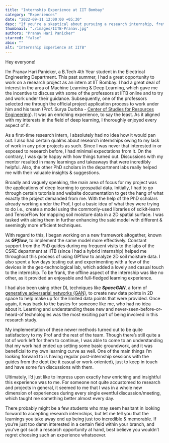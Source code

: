 ```yaml
---
title: "Internship Experience at IIT Bombay"
category: "Experiences"
date: "2022-09-11 12:00:00 +05:30"
desc: "If you're a skeptical about pursuing a research internship, fret not. You're not the only one. Pranav was in you position just a year ago. Join him on his journey of discovering what reserach internships are as he walks you through his experience at IIT Bombay."
thumbnail: "./images/IITB-Pranav.jpg"               
authors: "Pranav Hari Panicker"
starred: "false"
abio: ""
alt: "Internship Experience at IITB"
---
```

Hey everyone!         

I’m Pranav Hari Panicker, a B.Tech 4th Year student in the Electrical Engineering Department. This past summer, I had a great opportunity to work on a research project as an intern at IIT Bombay. I had a great deal of interest in the area of Machine Learning & Deep Learning, which gave me the incentive to discuss with some of the professors at IITB online and to try and work under their guidance. Subsequently, one of the professors selected me through the official project application process to work under him and his team (Prof. Surya Durbha - [Center of Studies for Resources Engineering](https://www.csre.iitb.ac.in/)). It was an enriching experience, to say the least. As it aligned with my interests in the field of deep learning, I thoroughly enjoyed every aspect of it.            

As a first-time research intern, I absolutely had no idea how it would pan out. I also had certain qualms about research internships owing to my lack of work in any prior projects as such. Since I was never that interested in or exposed to research before, I had minimal expectations from it. On the contrary, I was quite happy with how things turned out. Discussions with my mentor resulted in many learnings and takeaways that were incredibly helpful. Also, the other PhD scholars in the department labs really helped me with their valuable insights & suggestions.                 

Broadly and vaguely speaking, the main area of focus for my project was the applications of deep learning to geospatial data. Initially, I had to go through certain tutorials and website documentation to get the hang of what exactly the project demanded from me. With the help of the PhD scholars already working under the Prof, I got a basic idea of what they were trying to do i.e., create a model using the commonly-used libraries of scikit-learn and TensorFlow for mapping soil moisture data in a 2D spatial surface. I was tasked with aiding them in further enhancing the said model with different & seemingly more efficient techniques.           

With regard to this, I began working on a new framework altogether, known as ***GPflow***, to implement the same model more effectively. Constant support from the PhD guides during my frequent visits to the labs of the CSRE department at IITB (since I had a hybrid internship) helped me throughout this process of using GPflow to analyze 2D soil moisture data. I also spent a few days testing out and experimenting with a few of the devices in the geo-technological lab, which added a lovely and casual touch to the internship. To be frank, the offline aspect of the internship was like no other, as it provided an enjoyable and full-fledged learning experience.                 

I had also been using other DL techniques like ***SpaceGAN***, a form of [generative adversarial networks (GAN)](https://en.wikipedia.org/wiki/Generative_adversarial_network), to create new data points in 2D space to help make up for the limited data points that were provided. Once again, it was back to the basics for someone like me, who had no idea about it. Learning and understanding these new and never-seen-before-or-heard-of technologies was the most exciting part of being involved in this research study.                

My implementation of these newer methods turned out to be quite satisfactory to my Prof and the rest of the team. Though there’s still quite a lot of work left for them to continue, I was able to come to an understanding that my work had ended up setting some basic groundwork, and it was beneficial to my own learning curve as well. One of the main things I’m looking forward to is having regular post-internship sessions with the guides from the dept (be it casual or work-oriented), just to keep in touch and have some fun discussions with them.                

Ultimately, I’d just like to impress upon exactly how enriching and insightful this experience was to me. For someone not quite accustomed to research and projects in general, it seemed to me that I was in a whole new dimension of experiences during every single eventful discussion/meeting, which taught me something better almost every day.                    

There probably might be a few students who may seem hesitant in looking forward to accepting research internships, but let me tell you that the learnings you take away end up being just too incredible & memorable. If you’re just too damn interested in a certain field within your branch, and you’ve got such a research opportunity at hand, best believe you wouldn’t regret choosing such an experience whatsoever.                      
